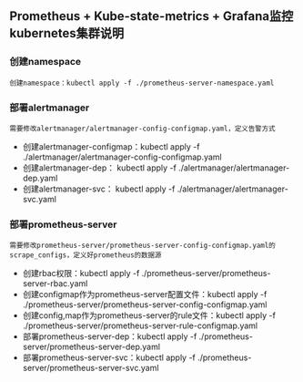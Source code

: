 ## Prometheus + Kube-state-metrics + Grafana监控kubernetes集群说明

### 创建namespace
    创建namespace：kubectl apply -f ./prometheus-server-namespace.yaml

### 部署alertmanager
    需要修改alertmanager/alertmanager-config-configmap.yaml，定义告警方式
 * 创建alertmanager-configmap：kubectl apply -f ./alertmanager/alertmanager-config-configmap.yaml
 * 创建alertmanager-dep： kubectl apply -f ./alertmanager/alertmanager-dep.yaml
 * 创建alertmanager-svc： kubectl apply -f ./alertmanager/alertmanager-svc.yaml

### 部署prometheus-server
    需要修改prometheus-server/prometheus-server-config-configmap.yaml的scrape_configs，定义好prometheus的数据源
 * 创建rbac权限：kubectl apply -f ./prometheus-server/prometheus-server-rbac.yaml
 * 创建configmap作为prometheus-server配置文件：kubectl apply -f ./prometheus-server/prometheus-server-config-configmap.yaml
 * 创建config,map作为prometheus-server的rule文件：kubectl apply -f ./prometheus-server/prometheus-server-rule-configmap.yaml
 * 部署prometheus-server-dep：kubectl apply -f ./prometheus-server/prometheus-server-dep.yaml
 * 部署prometheus-server-svc：kubectl apply -f ./prometheus-server/prometheus-server-svc.yaml
